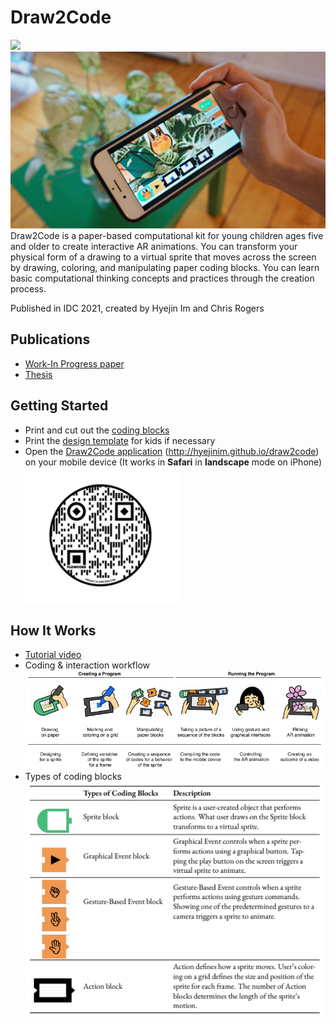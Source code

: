 # Draw2Code
![](/assets/images/coding-blocks.png)
![](/assets/images/teaser.png)
Draw2Code is a paper-based computational kit for young children ages five and older to create interactive AR animations. You can transform your physical form of a drawing to a virtual sprite that moves across the screen by drawing, coloring, and manipulating paper coding blocks. You can learn basic computational thinking concepts and practices through the creation process. 

Published in IDC 2021, created by Hyejin Im and Chris Rogers

## Publications
* [Work-In Progress paper](https://dl.acm.org/doi/10.1145/3459990.3465189)
* [Thesis](https://drive.google.com/file/d/19VSQYhYBQMyJ6bVujrVg8ovS3AOEefCk/view?usp=sharing)

## Getting Started
* Print and cut out the [coding blocks](https://docs.google.com/presentation/d/1ElkHP1LewVR8UKVX3hVORmDlwr0yeSNmIrRBa_yJFLg/edit?usp=sharing)
* Print the [design template](https://docs.google.com/presentation/d/1eE4FdLuwtxr7QLaxosLTFihs6-ecEckHZo9FNS3ia4o/edit?usp=sharing) for kids if necessary
* Open the [Draw2Code application](http://hyejinim.github.io/draw2code) (http://hyejinim.github.io/draw2code) on your mobile device (It works in **Safari** in **landscape** mode on iPhone)
![](/assets/images/qrcode.png)

## How It Works
* [Tutorial video](https://youtu.be/t7gDyvwuobI)
* Coding & interaction workflow
![](/assets/images/workflow.png)
* Types of coding blocks
![](/assets/images/codingblock-types.png)
<!--   - Don't you have a printer? You can try it with virtual coding blocks on the [Miro Board](https://miro.com/app/board/o9J_ko0adOg=/) -->
